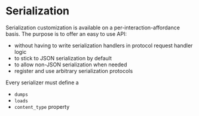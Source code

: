 # Serialization

Serialization customization is available on a per-interaction-affordance basis. The purpose is to offer an easy to use API:

- without having to write serialization handlers in protocol request handler logic
- to stick to JSON serialization by default
- to allow non-JSON serialization when needed
- register and use arbitrary serialization protocols

Every serializer must define a 

- `dumps`
- `loads`
- `content_type` property







